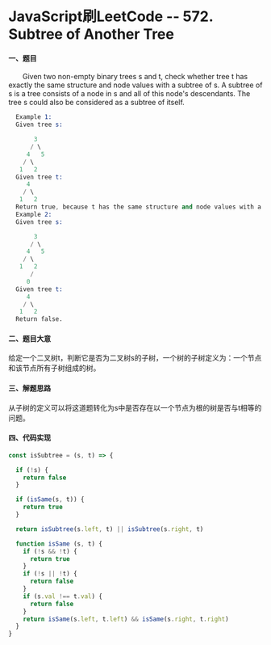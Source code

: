 # JavaScript刷LeetCode -- 572. Subtree of Another Tree

#### 一、题目

&emsp;&emsp;Given two non-empty binary trees s and t, check whether tree t has exactly the same structure and node values with a subtree of s. A subtree of s is a tree consists of a node in s and all of this node's descendants. The tree s could also be considered as a subtree of itself.

```s
  Example 1:
  Given tree s:

       3
      / \
     4   5
    / \
   1   2
  Given tree t:
     4 
    / \
   1   2
  Return true, because t has the same structure and node values with a subtree of s.
  Example 2:
  Given tree s:

       3
      / \
     4   5
    / \
   1   2
      /
     0
  Given tree t:
     4
    / \
   1   2
  Return false.
```

#### 二、题目大意

  给定一个二叉树t，判断它是否为二叉树s的子树，一个树的子树定义为：一个节点和该节点所有子树组成的树。

#### 三、解题思路

  从子树的定义可以将这道题转化为s中是否存在以一个节点为根的树是否与t相等的问题。

#### 四、代码实现

```JavaScript
const isSubtree = (s, t) => {

  if (!s) {
    return false
  }

  if (isSame(s, t)) {
    return true
  }

  return isSubtree(s.left, t) || isSubtree(s.right, t)

  function isSame (s, t) {
    if (!s && !t) {
      return true
    }
    if (!s || !t) {
      return false
    }
    if (s.val !== t.val) {
      return false
    }
    return isSame(s.left, t.left) && isSame(s.right, t.right)
  }
}
```